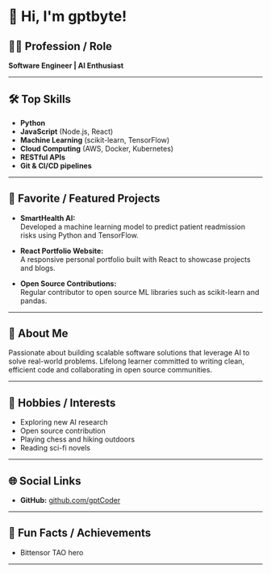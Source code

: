 # 👋 Hi, I'm gptbyte!

## 👨‍💻 Profession / Role
**Software Engineer | AI Enthusiast**

---

## 🛠️ Top Skills
- **Python**
- **JavaScript** (Node.js, React)
- **Machine Learning** (scikit-learn, TensorFlow)
- **Cloud Computing** (AWS, Docker, Kubernetes)
- **RESTful APIs**
- **Git & CI/CD pipelines**

---

## 🌟 Favorite / Featured Projects

- **SmartHealth AI:**  
  Developed a machine learning model to predict patient readmission risks using Python and TensorFlow.

- **React Portfolio Website:**  
  A responsive personal portfolio built with React to showcase projects and blogs.

- **Open Source Contributions:**  
  Regular contributor to open source ML libraries such as scikit-learn and pandas.

---

## 👏 About Me

Passionate about building scalable software solutions that leverage AI to solve real-world problems. Lifelong learner committed to writing clean, efficient code and collaborating in open source communities.

---

## 🧩 Hobbies / Interests

- Exploring new AI research
- Open source contribution
- Playing chess and hiking outdoors
- Reading sci-fi novels

---

## 🌐 Social Links

- **GitHub:** [github.com/gptCoder](https://github.com/gptCoder)

---

## 🎉 Fun Facts / Achievements

- Bittensor TAO hero

---
